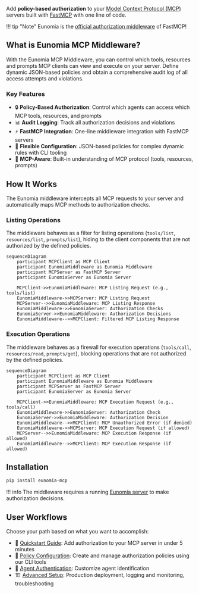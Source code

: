 Add **policy-based authorization** to your [Model Context Protocol (MCP)][mcp-docs] servers built with [FastMCP][fastmcp-docs] with one line of code.

!!! tip "Note"
    Eunomia is the [official authorization middleware][fastmcp-eunomia-docs] of FastMCP!

## What is Eunomia MCP Middleware?

With the Eunomia MCP Middleware, you can control which tools, resources and prompts MCP clients can view and execute on your server. Define dynamic JSON-based policies and obtain a comprehensive audit log of all access attempts and violations.

### Key Features

- 🔒 **Policy-Based Authorization**: Control which agents can access which MCP tools, resources, and prompts
- 📊 **Audit Logging**: Track all authorization decisions and violations
- ⚡ **FastMCP Integration**: One-line middleware integration with FastMCP servers
- 🔧 **Flexible Configuration**: JSON-based policies for complex dynamic rules with CLI tooling
- 🎯 **MCP-Aware**: Built-in understanding of MCP protocol (tools, resources, prompts)

## How It Works

The Eunomia middleware intercepts all MCP requests to your server and automatically maps MCP methods to authorization checks.

### Listing Operations

The middleware behaves as a filter for listing operations (`tools/list`, `resources/list`, `prompts/list`), hiding to the client components that are not authorized by the defined policies.

```mermaid
sequenceDiagram
    participant MCPClient as MCP Client
    participant EunomiaMiddleware as Eunomia Middleware
    participant MCPServer as FastMCP Server
    participant EunomiaServer as Eunomia Server

    MCPClient->>EunomiaMiddleware: MCP Listing Request (e.g., tools/list)
    EunomiaMiddleware->>MCPServer: MCP Listing Request
    MCPServer-->>EunomiaMiddleware: MCP Listing Response
    EunomiaMiddleware->>EunomiaServer: Authorization Checks
    EunomiaServer->>EunomiaMiddleware: Authorization Decisions
    EunomiaMiddleware-->>MCPClient: Filtered MCP Listing Response
```

### Execution Operations

The middleware behaves as a firewall for execution operations (`tools/call`, `resources/read`, `prompts/get`), blocking operations that are not authorized by the defined policies.

```mermaid
sequenceDiagram
    participant MCPClient as MCP Client
    participant EunomiaMiddleware as Eunomia Middleware
    participant MCPServer as FastMCP Server
    participant EunomiaServer as Eunomia Server

    MCPClient->>EunomiaMiddleware: MCP Execution Request (e.g., tools/call)
    EunomiaMiddleware->>EunomiaServer: Authorization Check
    EunomiaServer->>EunomiaMiddleware: Authorization Decision
    EunomiaMiddleware-->>MCPClient: MCP Unauthorized Error (if denied)
    EunomiaMiddleware->>MCPServer: MCP Execution Request (if allowed)
    MCPServer-->>EunomiaMiddleware: MCP Execution Response (if allowed)
    EunomiaMiddleware-->>MCPClient: MCP Execution Response (if allowed)
```

## Installation

```bash
pip install eunomia-mcp
```

!!! info
    The middleware requires a running [Eunomia server](../get_started/user_guide/run_server.md) to make authorization decisions.

## User Workflows

Choose your path based on what you want to accomplish:

- 🚀 [Quickstart Guide](quickstart.md): Add authorization to your MCP server in under 5 minutes
- 🔧 [Policy Configuration](policies.md): Create and manage authorization policies using our CLI tools
- 👥 [Agent Authentication](authentication.md): Customize agent identification
- 🏗️ [Advanced Setup](advanced.md): Production deployment, logging and monitoring, troubleshooting

[mcp-docs]: https://modelcontextprotocol.io
[fastmcp-docs]: https://gofastmcp.com/
[fastmcp-eunomia-docs]: https://gofastmcp.com/integrations/eunomia-authorization
